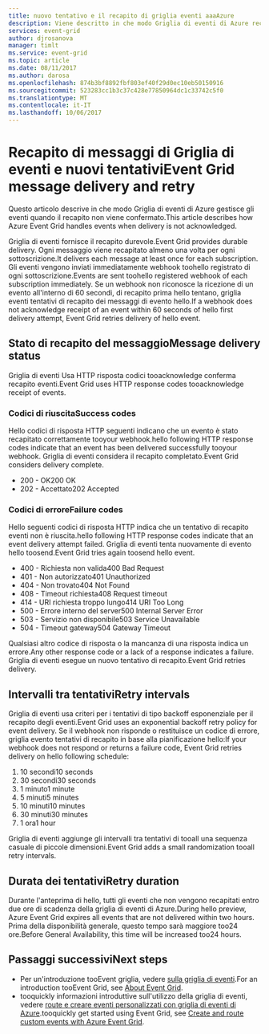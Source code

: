 ```yaml
---
title: nuovo tentativo e il recapito di griglia eventi aaaAzure
description: Viene descritto in che modo Griglia di eventi di Azure recapita gli eventi e come gestisce i messaggi non recapitati.
services: event-grid
author: djrosanova
manager: timlt
ms.service: event-grid
ms.topic: article
ms.date: 08/11/2017
ms.author: darosa
ms.openlocfilehash: 874b3bf8892fbf803ef40f29d0ec10eb50150916
ms.sourcegitcommit: 523283cc1b3c37c428e77850964dc1c33742c5f0
ms.translationtype: MT
ms.contentlocale: it-IT
ms.lasthandoff: 10/06/2017
---
```

# <a name="event-grid-message-delivery-and-retry"></a><span data-ttu-id="d4362-103">Recapito di messaggi di Griglia di eventi e nuovi tentativi</span><span class="sxs-lookup"><span data-stu-id="d4362-103">Event Grid message delivery and retry</span></span> 

<span data-ttu-id="d4362-104">Questo articolo descrive in che modo Griglia di eventi di Azure gestisce gli eventi quando il recapito non viene confermato.</span><span class="sxs-lookup"><span data-stu-id="d4362-104">This article describes how Azure Event Grid handles events when delivery is not acknowledged.</span></span>

<span data-ttu-id="d4362-105">Griglia di eventi fornisce il recapito durevole.</span><span class="sxs-lookup"><span data-stu-id="d4362-105">Event Grid provides durable delivery.</span></span> <span data-ttu-id="d4362-106">Ogni messaggio viene recapitato almeno una volta per ogni sottoscrizione.</span><span class="sxs-lookup"><span data-stu-id="d4362-106">It delivers each message at least once for each subscription.</span></span> <span data-ttu-id="d4362-107">Gli eventi vengono inviati immediatamente webhook toohello registrato di ogni sottoscrizione.</span><span class="sxs-lookup"><span data-stu-id="d4362-107">Events are sent toohello registered webhook of each subscription immediately.</span></span> <span data-ttu-id="d4362-108">Se un webhook non riconosce la ricezione di un evento all'interno di 60 secondi, di recapito prima hello tentano, griglia eventi tentativi di recapito dei messaggi di evento hello.</span><span class="sxs-lookup"><span data-stu-id="d4362-108">If a webhook does not acknowledge receipt of an event within 60 seconds of hello first delivery attempt, Event Grid retries delivery of hello event.</span></span>

## <a name="message-delivery-status"></a><span data-ttu-id="d4362-109">Stato di recapito del messaggio</span><span class="sxs-lookup"><span data-stu-id="d4362-109">Message delivery status</span></span>

<span data-ttu-id="d4362-110">Griglia di eventi Usa HTTP risposta codici tooacknowledge conferma recapito eventi.</span><span class="sxs-lookup"><span data-stu-id="d4362-110">Event Grid uses HTTP response codes tooacknowledge receipt of events.</span></span> 

### <a name="success-codes"></a><span data-ttu-id="d4362-111">Codici di riuscita</span><span class="sxs-lookup"><span data-stu-id="d4362-111">Success codes</span></span>

<span data-ttu-id="d4362-112">Hello codici di risposta HTTP seguenti indicano che un evento è stato recapitato correttamente tooyour webhook.</span><span class="sxs-lookup"><span data-stu-id="d4362-112">hello following HTTP response codes indicate that an event has been delivered successfully tooyour webhook.</span></span> <span data-ttu-id="d4362-113">Griglia di eventi considera il recapito completato.</span><span class="sxs-lookup"><span data-stu-id="d4362-113">Event Grid considers delivery complete.</span></span>

- <span data-ttu-id="d4362-114">200 - OK</span><span class="sxs-lookup"><span data-stu-id="d4362-114">200 OK</span></span>
- <span data-ttu-id="d4362-115">202 - Accettato</span><span class="sxs-lookup"><span data-stu-id="d4362-115">202 Accepted</span></span>

### <a name="failure-codes"></a><span data-ttu-id="d4362-116">Codici di errore</span><span class="sxs-lookup"><span data-stu-id="d4362-116">Failure codes</span></span>

<span data-ttu-id="d4362-117">Hello seguenti codici di risposta HTTP indica che un tentativo di recapito eventi non è riuscita.</span><span class="sxs-lookup"><span data-stu-id="d4362-117">hello following HTTP response codes indicate that an event delivery attempt failed.</span></span> <span data-ttu-id="d4362-118">Griglia di eventi tenta nuovamente di evento hello toosend.</span><span class="sxs-lookup"><span data-stu-id="d4362-118">Event Grid tries again toosend hello event.</span></span> 

- <span data-ttu-id="d4362-119">400 - Richiesta non valida</span><span class="sxs-lookup"><span data-stu-id="d4362-119">400 Bad Request</span></span>
- <span data-ttu-id="d4362-120">401 - Non autorizzato</span><span class="sxs-lookup"><span data-stu-id="d4362-120">401 Unauthorized</span></span>
- <span data-ttu-id="d4362-121">404 - Non trovato</span><span class="sxs-lookup"><span data-stu-id="d4362-121">404 Not Found</span></span>
- <span data-ttu-id="d4362-122">408 - Timeout richiesta</span><span class="sxs-lookup"><span data-stu-id="d4362-122">408 Request timeout</span></span>
- <span data-ttu-id="d4362-123">414 - URI richiesta troppo lungo</span><span class="sxs-lookup"><span data-stu-id="d4362-123">414 URI Too Long</span></span>
- <span data-ttu-id="d4362-124">500 - Errore interno del server</span><span class="sxs-lookup"><span data-stu-id="d4362-124">500 Internal Server Error</span></span>
- <span data-ttu-id="d4362-125">503 - Servizio non disponibile</span><span class="sxs-lookup"><span data-stu-id="d4362-125">503 Service Unavailable</span></span>
- <span data-ttu-id="d4362-126">504 - Timeout gateway</span><span class="sxs-lookup"><span data-stu-id="d4362-126">504 Gateway Timeout</span></span>

<span data-ttu-id="d4362-127">Qualsiasi altro codice di risposta o la mancanza di una risposta indica un errore.</span><span class="sxs-lookup"><span data-stu-id="d4362-127">Any other response code or a lack of a response indicates a failure.</span></span> <span data-ttu-id="d4362-128">Griglia di eventi esegue un nuovo tentativo di recapito.</span><span class="sxs-lookup"><span data-stu-id="d4362-128">Event Grid retries delivery.</span></span> 

## <a name="retry-intervals"></a><span data-ttu-id="d4362-129">Intervalli tra tentativi</span><span class="sxs-lookup"><span data-stu-id="d4362-129">Retry intervals</span></span>

<span data-ttu-id="d4362-130">Griglia di eventi usa criteri per i tentativi di tipo backoff esponenziale per il recapito degli eventi.</span><span class="sxs-lookup"><span data-stu-id="d4362-130">Event Grid uses an exponential backoff retry policy for event delivery.</span></span> <span data-ttu-id="d4362-131">Se il webhook non risponde o restituisce un codice di errore, griglia evento tentativi di recapito in base alla pianificazione hello:</span><span class="sxs-lookup"><span data-stu-id="d4362-131">If your webhook does not respond or returns a failure code, Event Grid retries delivery on hello following schedule:</span></span>

1. <span data-ttu-id="d4362-132">10 secondi</span><span class="sxs-lookup"><span data-stu-id="d4362-132">10 seconds</span></span>
2. <span data-ttu-id="d4362-133">30 secondi</span><span class="sxs-lookup"><span data-stu-id="d4362-133">30 seconds</span></span>
3. <span data-ttu-id="d4362-134">1 minuto</span><span class="sxs-lookup"><span data-stu-id="d4362-134">1 minute</span></span>
4. <span data-ttu-id="d4362-135">5 minuti</span><span class="sxs-lookup"><span data-stu-id="d4362-135">5 minutes</span></span>
5. <span data-ttu-id="d4362-136">10 minuti</span><span class="sxs-lookup"><span data-stu-id="d4362-136">10 minutes</span></span>
6. <span data-ttu-id="d4362-137">30 minuti</span><span class="sxs-lookup"><span data-stu-id="d4362-137">30 minutes</span></span>
7. <span data-ttu-id="d4362-138">1 ora</span><span class="sxs-lookup"><span data-stu-id="d4362-138">1 hour</span></span>

<span data-ttu-id="d4362-139">Griglia di eventi aggiunge gli intervalli tra tentativi di tooall una sequenza casuale di piccole dimensioni.</span><span class="sxs-lookup"><span data-stu-id="d4362-139">Event Grid adds a small randomization tooall retry intervals.</span></span>

## <a name="retry-duration"></a><span data-ttu-id="d4362-140">Durata dei tentativi</span><span class="sxs-lookup"><span data-stu-id="d4362-140">Retry duration</span></span>

<span data-ttu-id="d4362-141">Durante l'anteprima di hello, tutti gli eventi che non vengono recapitati entro due ore di scadenza della griglia di eventi di Azure.</span><span class="sxs-lookup"><span data-stu-id="d4362-141">During hello preview, Azure Event Grid expires all events that are not delivered within two hours.</span></span> <span data-ttu-id="d4362-142">Prima della disponibilità generale, questo tempo sarà maggiore too24 ore.</span><span class="sxs-lookup"><span data-stu-id="d4362-142">Before General Availability, this time will be increased too24 hours.</span></span> 

## <a name="next-steps"></a><span data-ttu-id="d4362-143">Passaggi successivi</span><span class="sxs-lookup"><span data-stu-id="d4362-143">Next steps</span></span>

* <span data-ttu-id="d4362-144">Per un'introduzione tooEvent griglia, vedere [sulla griglia di eventi](overview.md).</span><span class="sxs-lookup"><span data-stu-id="d4362-144">For an introduction tooEvent Grid, see [About Event Grid](overview.md).</span></span>
* <span data-ttu-id="d4362-145">tooquickly informazioni introduttive sull'utilizzo della griglia di eventi, vedere [route e creare eventi personalizzati con griglia di eventi di Azure](custom-event-quickstart.md).</span><span class="sxs-lookup"><span data-stu-id="d4362-145">tooquickly get started using Event Grid, see [Create and route custom events with Azure Event Grid](custom-event-quickstart.md).</span></span>

